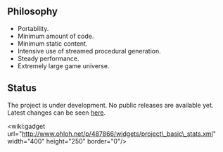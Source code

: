 ## Philosophy ##

  * Portability.
  * Minimum amount of code.
  * Minimum static content.
  * Intensive use of streamed procedural generation.
  * Steady performance.
  * Extremely large game universe.

## Status ##

The project is under development. No public releases are available yet. Latest changes can be seen [here](WhatsNew.md).

&lt;wiki:gadget url="http://www.ohloh.net/p/487866/widgets/project\_basic\_stats.xml" width="400" height="250" border="0"/&gt;